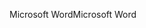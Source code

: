 <span data-ttu-id="fa00d-101">Microsoft Word</span><span class="sxs-lookup"><span data-stu-id="fa00d-101">Microsoft Word</span></span>